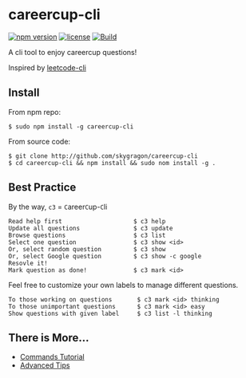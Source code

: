 # careercup-cli

[![npm version](https://img.shields.io/npm/v/careercup-cli.svg?style=flat)](https://www.npmjs.com/package/careercup-cli)
[![license](https://img.shields.io/npm/l/careercup-cli.svg?style=flat)](https://github.com/skygragon/careercup-cli/blob/master/LICENSE)
[![Build](https://img.shields.io/travis/skygragon/careercup-cli.svg?style=flat)](https://travis-ci.org/skygragon/careercup-cli)

A cli tool to enjoy careercup questions!

Inspired by [leetcode-cli](https://github.com/skygragon/leetcode-cli)


## Install

From npm repo:

    $ sudo npm install -g careercup-cli

From source code:

    $ git clone http://github.com/skygragon/careercup-cli
    $ cd careercup-cli && npm install && sudo nom install -g .

## Best Practice

By the way, `c3` = `C`areer`C`up-`C`li

	Read help first                    $ c3 help
	Update all questions               $ c3 update
	Browse questions                   $ c3 list
	Select one question                $ c3 show <id>
	Or, select random question         $ c3 show
	Or, select Google question         $ c3 show -c google
	Resovle it!
	Mark question as done!             $ c3 mark <id>

Feel free to customize your own labels to manage different questions.

	To those working on questions		$ c3 mark <id> thinking
	To those unimportant questions		$ c3 mark <id> easy
	Show questions with given label		$ c3 list -l thinking

## There is More...

* [Commands Tutorial](https://github.com/skygragon/careercup-cli/blob/master/doc/commands.md)
* [Advanced Tips](https://github.com/skygragon/careercup-cli/blob/master/doc/advanced.md)
